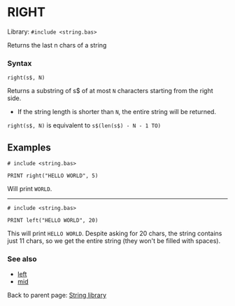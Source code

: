 # RIGHT

Library: `#include <string.bas>`

Returns the last n chars of a string


### Syntax
`right(s$, N)`

Returns a substring of s$ of at most `N` characters starting from the right side.

 * If the string length is shorter than `N`, the entire string will be returned.

`right(s$, N)` is equivalent to `s$(len(s$) - N - 1 TO)`

## Examples

```basic
# include <string.bas>

PRINT right("HELLO WORLD", 5)
```
Will print `WORLD`.

---

```basic
# include <string.bas>

PRINT left("HELLO WORLD", 20)
```
This will print `HELLO WORLD`. Despite asking for 20 chars, the string contains
just 11 chars, so we get the entire string (they won't be filled with spaces).


### See also

 * [left](left.md)
 * [mid](mid.md)


Back to parent page: [String library](../string.bas.md)
